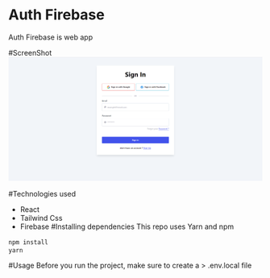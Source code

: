 # Auth Firebase
Auth Firebase is web app 

#ScreenShot
![signin](/ScreenShot/auth/signin.png)

#Technologies used

* React 
* Tailwind Css
* Firebase
#Installing dependencies
This repo uses Yarn and npm 
```
npm install 
yarn 

```
#Usage
Before you run the project, make sure to create a > .env.local file  
